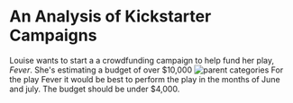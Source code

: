 # An Analysis of Kickstarter Campaigns
Louise wants to start a a crowdfunding campaign to help fund her play, *Fever*. She's estimating a budget of over $10,000
![parent categories](path/to/image_name.png)
For the play Fever it would be best to perform the play in the months of June and july. The budget should be under $4,000.
